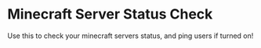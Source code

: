 # Minecraft Server Status Check
 Use this to check your minecraft servers status, and ping users if turned on!
